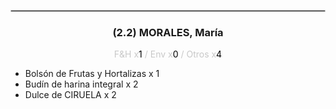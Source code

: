 <hr style='border:1px solid rgb(200,200,200)'>
<div style='page-break-inside: avoid'>

<div style='text-align:center'>

<h3> (2.2) MORALES, <span class='grey'>María</span></h3>

<p  style='color:rgb(200,200,200)'>F&H x<span  style='color:black'>1</span> / Env x<span  style='color:black'>0</span> / Otros x<span  style='color:black'>4</span></p>
</div>

<ul>
<li class='li-horizontal'> Bolsón de Frutas y Hortalizas x 1</li>
<li class='li-horizontal'> Budín de harina integral x 2</li>
<li class='li-horizontal'> Dulce de CIRUELA x 2</li>
</ul>
</div>

